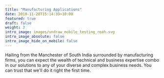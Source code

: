 ```yaml
---
title: "Manufacturing Applications"
date: 2018-11-28T15:14:39+10:00
featured: true
draft: false
weight: 3
intro_image: images/undraw_mobile_testing_reah.svg
intro_image_absolute: false
intro_image_hide_on_mobile: false
---
```


Hailing from the Manchester of South India surrounded by manufacturing firms,
you can expect the wealth of technical and business expertise combo in our solutions
to any of your diverse and complex business needs. You can trust that we'll do it 
right the first time.